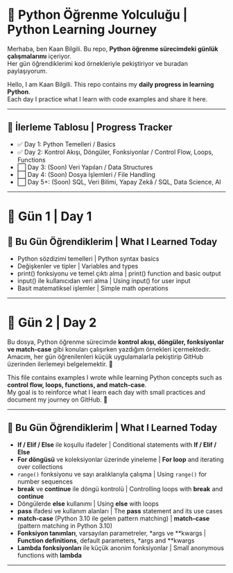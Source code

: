 # 🚀 Python Öğrenme Yolculuğu | Python Learning Journey  

Merhaba, ben Kaan Bilgili. Bu repo, **Python öğrenme sürecimdeki günlük çalışmalarımı** içeriyor.  
Her gün öğrendiklerimi kod örnekleriyle pekiştiriyor ve buradan paylaşıyorum.  

Hello, I am Kaan Bilgili. This repo contains my **daily progress in learning Python**.  
Each day I practice what I learn with code examples and share it here.  

---

## 📅 İlerleme Tablosu | Progress Tracker  

- ✅ Day 1: Python Temelleri / Basics  
- ✅ Day 2: Kontrol Akışı, Döngüler, Fonksiyonlar / Control Flow, Loops, Functions  
- ⬜ Day 3: (Soon) Veri Yapıları / Data Structures  
- ⬜ Day 4: (Soon) Dosya İşlemleri / File Handling  
- ⬜ Day 5+: (Soon) SQL, Veri Bilimi, Yapay Zekâ / SQL, Data Science, AI  

---

# 📘 Gün 1 | Day 1  

## 🔹 Bu Gün Öğrendiklerim | What I Learned Today  

- Python sözdizimi temelleri | Python syntax basics  
- Değişkenler ve tipler | Variables and types  
- print() fonksiyonu ve temel çıktı alma | print() function and basic output  
- input() ile kullanıcıdan veri alma | Using input() for user input  
- Basit matematiksel işlemler | Simple math operations  

---

# 📘 Gün 2 | Day 2  

Bu dosya, Python öğrenme sürecimde **kontrol akışı, döngüler, fonksiyonlar ve match-case** gibi konuları çalışırken yazdığım örnekleri içermektedir.  
Amacım, her gün öğrenilenleri küçük uygulamalarla pekiştirip GitHub üzerinden ilerlemeyi belgelemektir. 🚀  

This file contains examples I wrote while learning Python concepts such as **control flow, loops, functions, and match-case**.  
My goal is to reinforce what I learn each day with small practices and document my journey on GitHub. 🚀  

---

## 🔹 Bu Gün Öğrendiklerim | What I Learned Today  

- **If / Elif / Else** ile koşullu ifadeler | Conditional statements with **If / Elif / Else**  
- **For döngüsü** ve koleksiyonlar üzerinde yineleme | **For loop** and iterating over collections  
- `range()` fonksiyonu ve sayı aralıklarıyla çalışma | Using `range()` for number sequences  
- **break** ve **continue** ile döngü kontrolü | Controlling loops with **break** and **continue**  
- Döngülerde **else** kullanımı | Using **else** with loops  
- **pass** ifadesi ve kullanım alanları | The **pass** statement and its use cases  
- **match-case** (Python 3.10 ile gelen pattern matching) | **match-case** (pattern matching in Python 3.10)  
- **Fonksiyon tanımları**, varsayılan parametreler, *args ve **kwargs | **Function definitions**, default parameters, *args and **kwargs  
- **Lambda fonksiyonları** ile küçük anonim fonksiyonlar | Small anonymous functions with **lambda**  

---

